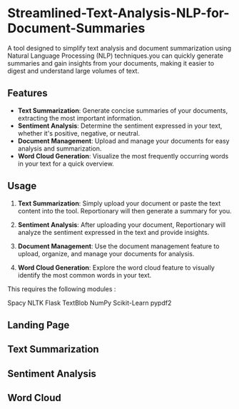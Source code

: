 # Streamlined-Text-Analysis-NLP-for-Document-Summaries
A tool designed to simplify text analysis and document summarization using Natural Language Processing (NLP) techniques.you can quickly generate summaries and gain insights from your documents, making it easier to digest and understand large volumes of text.

## Features

- **Text Summarization**: Generate concise summaries of your documents, extracting the most important information.
- **Sentiment Analysis**: Determine the sentiment expressed in your text, whether it's positive, negative, or neutral.
- **Document Management**: Upload and manage your documents for easy analysis and summarization.
- **Word Cloud Generation**: Visualize the most frequently occurring words in your text for a quick overview.
  
## Usage

1. **Text Summarization**: Simply upload your document or paste the text content into the tool. Reportionary will then generate a summary for you.

2. **Sentiment Analysis**: After uploading your document, Reportionary will analyze the sentiment expressed in the text and provide insights.

3. **Document Management**: Use the document management feature to upload, organize, and manage your documents for analysis.

4. **Word Cloud Generation**: Explore the word cloud feature to visually identify the most common words in your text.


This requires the following modules :

Spacy
NLTK
Flask
TextBlob
NumPy
Scikit-Learn
pypdf2

## Landing Page
## Text Summarization 
## Sentiment Analysis
## Word Cloud





